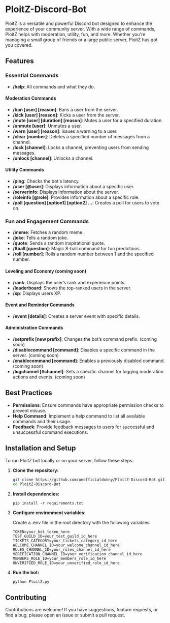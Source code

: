 # PloitZ-Discord-Bot

PloitZ is a versatile and powerful Discord bot designed to enhance the experience of your community server. With a wide range of commands, PloitZ helps with moderation, utility, fun, and more. Whether you're managing a small group of friends or a large public server, PloitZ has got you covered.

## Features

### Essential Commands
- **/help**: All commands and what they do.
#### Moderation Commands
- **/ban [user] [reason]**: Bans a user from the server.
- **/kick [user] [reason]**: Kicks a user from the server.
- **/mute [user] [duration] [reason]**: Mutes a user for a specified duration. 
- **/unmute [user]**: Unmutes a user. 
- **/warn [user] [reason]**: Issues a warning to a user. 
- **/clear [number]**: Deletes a specified number of messages from a channel. 
- **/lock [channel]**: Locks a channel, preventing users from sending messages. 
- **/unlock [channel]**: Unlocks a channel. 

#### Utility Commands
- **/ping**: Checks the bot's latency.
- **/user [@user]**: Displays information about a specific user. 
- **/serverinfo**: Displays information about the server.
- **/roleinfo [@role]**: Provides information about a specific role. 
- **/poll [question] [option1] [option2] ...**: Creates a poll for users to vote on.
  
### Fun and Engagement Commands
- **/meme**: Fetches a random meme. 
- **/joke**: Tells a random joke. 
- **/quote**: Sends a random inspirational quote. 
- **/8ball [question]**: Magic 8-ball command for fun predictions. 
- **/roll [number]**: Rolls a random number between 1 and the specified number.

#### Leveling and Economy (coming soon)
- **/rank**: Displays the user’s rank and experience points.
- **/leaderboard**: Shows the top-ranked users in the server. 
- **/xp**: Displays users XP.

#### Event and Reminder Commands
- **/event [details]**: Creates a server event with specific details. 

#### Administration Commands
- **/setprefix [new prefix]**: Changes the bot’s command prefix. (coming soon)
- **/disablecommand [command]**: Disables a specific command in the server. (coming soon)
- **/enablecommand [command]**: Enables a previously disabled command. (coming soon)
- **/logchannel [#channel]**: Sets a specific channel for logging moderation actions and events. (coming soon)

## Best Practices

- **Permissions**: Ensure commands have appropriate permission checks to prevent misuse.
- **Help Command**: Implement a help command to list all available commands and their usage.
- **Feedback**: Provide feedback messages to users for successful and unsuccessful command executions.

## Installation and Setup

To run PloitZ bot locally or on your server, follow these steps:

1. **Clone the repository:**
   ```bash
   git clone https://github.com/unofficialdxnny/PloitZ-Discord-Bot.git
   cd PloitZ-Discord-Bot

2. **Install dependencies:**
    ```
    pip install -r requirements.txt
    ```

3. **Configure environment variables:**

    Create a .env file in the root directory with the following variables:

    ```env
    TOKEN=your_bot_token_here
    TEST_GUILD_ID=your_test_guild_id_here
    TICKETS_CATEGORY=your_tickets_category_id_here
    WELCOME_CHANNEL_ID=your_welcome_channel_id_here
    RULES_CHANNEL_ID=your_rules_channel_id_here
    VERIFICATION_CHANNEL_ID=your_verification_channel_id_here
    MEMBERS_ROLE_ID=your_members_role_id_here
    UNVERIFIED_ROLE_ID=your_unverified_role_id_here
    ```

4. **Run the bot:**
    ```
    python PloitZ.py
    ```

## Contributing
Contributions are welcome! If you have suggestions, feature requests, or find a bug, please open an issue or submit a pull request.
